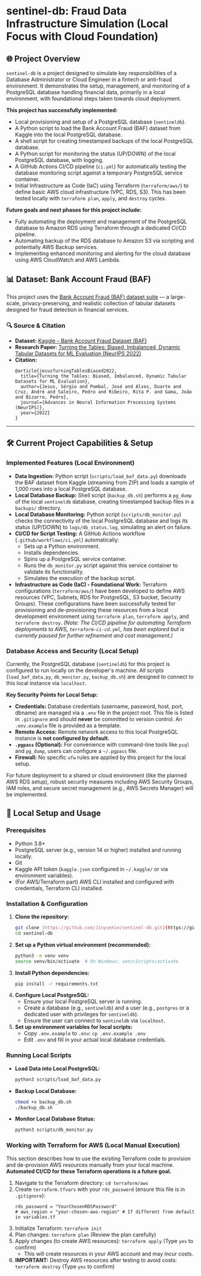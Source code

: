 # sentinel-db: Fraud Data Infrastructure Simulation (Local Focus with Cloud Foundation)

## 🌐 Project Overview

`sentinel-db` is a project designed to simulate key responsibilities of a Database Administrator or Cloud Engineer in a fintech or anti-fraud environment. It demonstrates the setup, management, and monitoring of a PostgreSQL database handling financial data, primarily in a local environment, with foundational steps taken towards cloud deployment.

**This project has successfully implemented:**
* Local provisioning and setup of a PostgreSQL database (`sentineldb`).
* A Python script to load the Bank Account Fraud (BAF) dataset from Kaggle into the local PostgreSQL database.
* A shell script for creating timestamped backups of the local PostgreSQL database.
* A Python script for monitoring the status (UP/DOWN) of the local PostgreSQL database, with logging.
* A GitHub Actions CI/CD pipeline (`ci.yml`) for automatically testing the database monitoring script against a temporary PostgreSQL service container.
* Initial Infrastructure as Code (IaC) using Terraform (`terraform/aws/`) to define basic AWS cloud infrastructure (VPC, RDS, S3). This has been tested locally with `terraform plan`, `apply`, and `destroy` cycles.

**Future goals and next phases for this project include:**
* Fully automating the deployment and management of the PostgreSQL database to Amazon RDS using Terraform through a dedicated CI/CD pipeline.
* Automating backup of the RDS database to Amazon S3 via scripting and potentially AWS Backup services.
* Implementing enhanced monitoring and alerting for the cloud database using AWS CloudWatch and AWS Lambda.

## 📊 Dataset: Bank Account Fraud (BAF)

This project uses the [Bank Account Fraud (BAF) dataset suite](https://www.kaggle.com/datasets/sgpjesus/bank-account-fraud-dataset-neurips-2022) — a large-scale, privacy-preserving, and realistic collection of tabular datasets designed for fraud detection in financial services.

### 🔍 Source & Citation
* **Dataset:** [Kaggle – Bank Account Fraud Dataset (BAF)](https://www.kaggle.com/datasets/sgpjesus/bank-account-fraud-dataset-neurips-2022)
* **Research Paper:** [Turning the Tables: Biased, Imbalanced, Dynamic Tabular Datasets for ML Evaluation (NeurIPS 2022)](https://nips.cc/virtual/2022/poster/55988)
* **Citation:**
    ```
    @article{jesusTurningTablesBiased2022,
      title={Turning the Tables: Biased, Imbalanced, Dynamic Tabular Datasets for ML Evaluation},
      author={Jesus, Sérgio and Pombal, José and Alves, Duarte and Cruz, André and Saleiro, Pedro and Ribeiro, Rita P. and Gama, João and Bizarro, Pedro},
      journal={Advances in Neural Information Processing Systems (NeurIPS)},
      year={2022}
    }
    ```

---

## 🛠️ Current Project Capabilities & Setup

### Implemented Features (Local Environment)
* **Data Ingestion:** Python script (`scripts/load_baf_data.py`) downloads the BAF dataset from Kaggle (streaming from ZIP) and loads a sample of 1,000 rows into a local PostgreSQL database.
* **Local Database Backup:** Shell script (`backup_db.sh`) performs a `pg_dump` of the local `sentineldb` database, creating timestamped backup files in a `backups/` directory.
* **Local Database Monitoring:** Python script (`scripts/db_monitor.py`) checks the connectivity of the local PostgreSQL database and logs its status (UP/DOWN) to `logs/db_status.log`, simulating an alert on failure.
* **CI/CD for Script Testing:** A GitHub Actions workflow (`.github/workflows/ci.yml`) automatically:
    * Sets up a Python environment.
    * Installs dependencies.
    * Spins up a PostgreSQL service container.
    * Runs the `db_monitor.py` script against this service container to validate its functionality.
    * Simulates the execution of the backup script.
* **Infrastructure as Code (IaC) - Foundational Work:** Terraform configurations (`terraform/aws/`) have been developed to define AWS resources (VPC, Subnets, RDS for PostgreSQL, S3 bucket, Security Groups). These configurations have been successfully tested for provisioning and de-provisioning these resources from a local development environment using `terraform plan`, `terraform apply`, and `terraform destroy`.
    *(Note: The CI/CD pipeline for automating Terraform deployments to AWS, `terraform-ci-cd.yml`, has been explored but is currently paused for further refinement and cost management.)*

### Database Access and Security (Local Setup)
Currently, the PostgreSQL database (`sentineldb`) for this project is configured to run locally on the developer's machine. All scripts (`load_baf_data.py`, `db_monitor.py`, `backup_db.sh`) are designed to connect to this local instance via `localhost`.

**Key Security Points for Local Setup:**
* **Credentials:** Database credentials (username, password, host, port, dbname) are managed via a `.env` file in the project root. This file is listed in `.gitignore` and should **never** be committed to version control. An `.env.example` file is provided as a template.
* **Remote Access:** Remote network access to this local PostgreSQL instance is **not configured by default.**
* **`.pgpass` (Optional):** For convenience with command-line tools like `psql` and `pg_dump`, users can configure a `~/.pgpass` file.
* **Firewall:** No specific `ufw` rules are applied by this project for the local setup.

For future deployment to a shared or cloud environment (like the planned AWS RDS setup), robust security measures including AWS Security Groups, IAM roles, and secure secret management (e.g., AWS Secrets Manager) will be implemented.
## 🚀 Local Setup and Usage

### Prerequisites
* Python 3.8+
* PostgreSQL server (e.g., version 14 or higher) installed and running locally.
* Git
* Kaggle API token (`kaggle.json` configured in `~/.kaggle/` or via environment variables).
* (For AWS/Terraform part) AWS CLI installed and configured with credentials, Terraform CLI installed.

### Installation & Configuration
1.  **Clone the repository:**
    ```bash
    git clone [https://github.com/JinyueXie/sentinel-db.git](https://github.com/JinyueXie/sentinel-db.git) # Replace with your repo URL if different
    cd sentinel-db
    ```
2.  **Set up a Python virtual environment (recommended):**
    ```bash
    python3 -m venv venv
    source venv/bin/activate  # On Windows: venv\Scripts\activate
    ```
3.  **Install Python dependencies:**
    ```bash
    pip install -r requirements.txt
    ```
4.  **Configure Local PostgreSQL:**
    * Ensure your local PostgreSQL server is running.
    * Create a database (e.g., `sentineldb`) and a user (e.g., `postgres` or a dedicated user with privileges for `sentineldb`).
    * Ensure the user can connect to `sentineldb` via `localhost`.
5.  **Set up environment variables for local scripts:**
    * Copy `.env.example` to `.env`: `cp .env.example .env`
    * Edit `.env` and fill in your actual local database credentials.

### Running Local Scripts
* **Load Data into Local PostgreSQL:**
    ```bash
    python3 scripts/load_baf_data.py
    ```
* **Backup Local Database:**
    ```bash
    chmod +x backup_db.sh
    ./backup_db.sh
    ```
* **Monitor Local Database Status:**
    ```bash
    python3 scripts/db_monitor.py
    ```

### Working with Terraform for AWS (Local Manual Execution)
This section describes how to use the existing Terraform code to provision and de-provision AWS resources manually from your local machine. **Automated CI/CD for these Terraform operations is a future goal.**
1.  Navigate to the Terraform directory: `cd terraform/aws`
2.  Create `terraform.tfvars` with your `rds_password` (ensure this file is in `.gitignore`):
    ```
    rds_password = "YourChosenRDSPassword"
    # aws_region = "your-chosen-aws-region" # If different from default in variables.tf
    ```
3.  Initialize Terraform: `terraform init`
4.  Plan changes: `terraform plan` (Review the plan carefully)
5.  Apply changes (to create AWS resources): `terraform apply` (Type `yes` to confirm)
    * This will create resources in your AWS account and may incur costs.
6.  **IMPORTANT:** Destroy AWS resources after testing to avoid costs: `terraform destroy` (Type `yes` to confirm)
 
